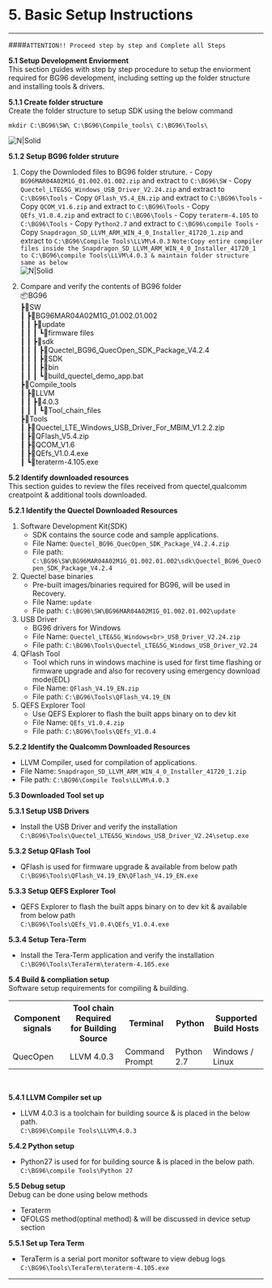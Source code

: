 # 5. Basic Setup Instructions

------------
####`ATTENTION!! Proceed step by step and Complete all Steps`

__5.1 Setup Development Enviorment__<br>
This section guides with step by step procedure to setup the enviorment required for BG96 development, including setting up the folder structure and installing tools & drivers.

__5.1.1 Create folder structure__<br>
Create the folder structure to setup SDK using the below command

 ```console
 mkdir C:\BG96\SW\ C:\BG96\Compile_tools\ C:\BG96\Tools\
 ```
![N|Solid](../pics/BG96/bg96-folder-creation.jpg)

__5.1.2 Setup BG96 folder struture__

   1. Copy the Downloded files to BG96 folder struture. 
    - Copy `BG96MAR04A02M1G_01.002.01.002.zip` and extract to `C:\BG96\SW`
    - Copy `Quectel_LTE&5G_Windows_USB_Driver_V2.24.zip` and extract to `C:\BG96\Tools`
    - Copy `QFlash_V5.4_EN.zip` and extract to `C:\BG96\Tools`
    - Copy `QCOM_V1.6.zip` and extract to `C:\BG96\Tools`
    - Copy `QEfs_V1.0.4.zip` and extract to `C:\BG96\Tools`
    - Copy `teraterm-4.105` to `C:\BG96\Tools`
    - Copy `Python2.7` and extract to `C:\BG96\compile Tools`
    - Copy `Snapdragon_SD_LLVM_ARM_WIN_4_0_Installer_41720_1.zip` and extract to `C:\BG96\Compile Tools\LLVM\4.0.3`
        `Note:Copy entire compiler files inside the Snapdragon_SD_LLVM_ARM_WIN_4_0_Installer_41720_1 to C:\BG96\compile Tools\LLVM\4.0.3 & maintain folder structure same as below`<br>
    ![N|Solid](../pics/BG96/bg96-llvm-folder.jpg)
    
  

  3. Compare and verify the contents of BG96 folder<br>
📦BG96<br>
 ┣📂SW<br>
 ┃  ┣📂BG96MAR04A02M1G&#95;01.002.01.002<br>
 ┃  ┃  ┣📂update<br>
 ┃  ┃  ┃  ┗📂firmware files<br>
 ┃  ┃  ┣📂sdk<br>
 ┃  ┃  ┃  ┣📂Quectel&#95;BG96&#95;QuecOpen&#95;SDK&#95;Package&#95;V4.2.4<br>
 ┃  ┃  ┃  ┣📂SDK<br>
 ┃  ┃  ┃  ┣📂bin<br>
 ┃  ┃  ┃  ┗📂build&#95;quectel&#95;demo&#95;app.bat<br>
 ┣📂Compile&#95;tools<br>
 ┃  ┣📂LLVM<br>
 ┃  ┃  ┣📂4.0.3<br>
 ┃  ┃  ┃   ┗📂Tool&#95;chain&#95;files<br>
 ┣📂Tools<br>
 ┃  ┣📜Quectel&#95;LTE&#95;Windows&#95;USB&#95;Driver&#95;For&#95;MBIM&#95;V1.2.2.zip<br>
 ┃  ┣📜QFlash&#95;V5.4.zip<br>
 ┃  ┣📜QCOM&#95;V1.6<br>
 ┃  ┣📜QEfs&#95;V1.0.4.exe<br>
 ┃  ┗📜teraterm-4.105.exe<br>   

__5.2 Identify downloaded resources__<br>
This section guides to review the files received from quectel,qualcomm creatpoint & additional tools downloaded.

__5.2.1 Identify the Quectel Downloaded Resources__
   1. Software Development Kit(SDK)
      - SDK contains the source code and sample applications.
      - File Name: `Quectel_BG96_QuecOpen_SDK_Package_V4.2.4.zip` 
      - File path: `C:\BG96\SW\BG96MAR04A02M1G_01.002.01.002\sdk\Quectel_BG96_QuecOpen_SDK_Package_V4.2.4`
   2. Quectel base binaries
      - Pre-built images/binaries required for BG96, will be used in Recovery.
      - File Name: `update`
      - File path: `C:\BG96\SW\BG96MAR04A02M1G_01.002.01.002\update`
   3. USB Driver
      - BG96 drivers for Windows 
      - File Name: `Quectel_LTE&5G_Windows<br>_USB_Driver_V2.24.zip`
      - File path: `C:\BG96\Tools\Quectel_LTE&5G_Windows_USB_Driver_V2.24`
   4. QFlash Tool
      - Tool which runs in windows machine is used for first time flashing or firmware upgrade and also for recovery using emergency download mode(EDL)
      - File Name: `QFlash_V4.19_EN.zip`
      - File path: `C:\BG96\Tools\QFlash_V4.19_EN`
   5. QEFS Explorer Tool
      - Use QEFS Explorer to flash the built apps binary on to dev kit
      - File Name: `QEfs_V1.0.4.zip`
      - File path: `C:\BG96\Tools\QEfs_V1.0.4`

__5.2.2 Identify the Qualcomm Downloaded Resources__
 - LLVM Compiler, used for compilation of applications.
 - File Name: `Snapdragon_SD_LLVM_ARM_WIN_4_0_Installer_41720_1.zip` 
 - File path: `C:\BG96\Compile Tools\LLVM\4.0.3`


__5.3 Downloaded Tool set up__ 

__5.3.1 Setup USB Drivers__
- Install the USB Driver and verify the installation<br>
   `C:\BG96\Tools\Quectel_LTE&5G_Windows_USB_Driver_V2.24\setup.exe`

__5.3.2 Setup QFlash Tool__
  - QFlash is used for firmware upgrade & available from below path<br>
    `C:\BG96\Tools\QFlash_V4.19_EN\QFlash_V4.19_EN.exe`

__5.3.3 Setup QEFS Explorer Tool__
- QEFS Explorer to flash the built apps binary on to dev kit & available from below path<br>
  `C:\BG96\Tools\QEfs_V1.0.4\QEfs_V1.0.4.exe`         

__5.3.4 Setup Tera-Term__
- Install the Tera-Term application and verify the installation<br>
   `C:\BG96\Tools\TeraTerm\teraterm-4.105.exe` 

__5.4 Build & compliation setup__<br>
Software setup requirements for compiling & building.
<table class="pinout">
<tr><th>Component signals</th><th>Tool chain Required for Building  Source</th><th>Terminal</th><th>Python</th><th>Supported Build Hosts</th></tr>
<tr><td>QuecOpen</td><td>LLVM 4.0.3</td><td>Command Prompt</td><td>Python 2.7</td><td>Windows / Linux</td></tr>
</table><br>

__5.4.1 LLVM Compiler set up__
- LLVM 4.0.3 is a toolchain for building source & is placed in the below path.<br>
 `C:\BG96\Compile Tools\LLVM\4.0.3`

__5.4.2 Python setup__
- Python27 is used for for building source & is placed in the below path.<br>
`C:\BG96\compile Tools\Python 27`

__5.5 Debug setup__<br>
Debug can be done using below methods
- Teraterm
- QFOLGS method(optinal method) & will be discussed in device setup section<br>

__5.5.1 Set up Tera Term__<br>
- TeraTerm is a serial port monitor software to view debug logs<br>
 `C:\BG96\Tools\TeraTerm\teraterm-4.105.exe`

 
------------